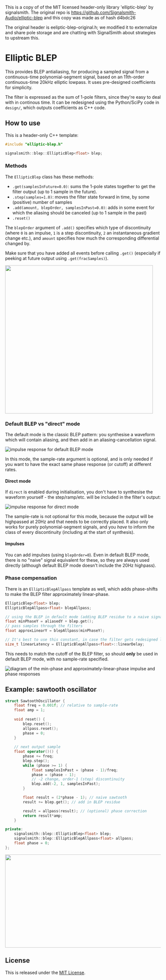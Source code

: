 This is a copy of of the MIT licensed header-only library 'elliptic-blep' by signalsmith. The original repo is
https://github.com/Signalsmith-Audio/elliptic-blep and this copy was made as of hash d4bdc26

The original header is eeliptic-blep-original.h; we modified it to
externalize and share pole storage and are chatting with SignalSmith
about strategies to upstream this.

# Elliptic BLEP

This provides BLEP antialiasing, for producing a sampled signal from a continuous-time polynomial-segment signal, based
on an 11th-order continuous-time 20kHz elliptic lowpass. It uses pre-designed coefficients for simplicity.

The filter is expressed as the sum of 1-pole filters, since they're easy to deal with in continous time. It can be
redesigned using the Python/SciPy code in `design/`, which outputs coefficients as C++ code.

## How to use

This is a header-only C++ template:

```cpp
#include "elliptic-blep.h"

signalsmith::blep::EllipticBlep<float> blep;
```

### Methods

The `EllipticBlep` class has these methods:

* `.get(samplesInFuture=0.0)`: sums the 1-pole states together to get the filter output (up to 1 sample in the future).
* `.step(samples=1.0)`: moves the filter state forward in time, by some (positive) number of samples
* `.add(amount, blepOrder, samplesInPast=0.0)`: adds in some event for which the aliasing should be canceled (up to 1
  sample in the past)
* `.reset()`

The `blepOrder` argument of `.add()` specifies which type of discontinuity (where `0` is an impulse, `1` is a step
discontinuity, `2` an instantaneous gradient change etc.), and `amount` specifies how much the corresponding
differential changed by.

Make sure that you have added all events before calling `.get()` (especially if peeking at future output using
`.get(fracSamples)`).

<img src="doc/step-add.png" width="478" style="max-width: 100%">

### Default BLEP vs "direct" mode

The default mode is the classic BLEP pattern: you synthesise a waveform which will contain aliasing, and then add in an
aliasing-cancellation signal.

![impulse response for default BLEP mode](doc/double-residue-impulse-top.svg)

In this mode, the sample-rate argument is optional, and is only needed if you want to have the exact same phase
response (or cutoff) at different rates.

#### Direct mode

If `direct` is enabled during initialisation, you don't have to synthesise the waveform yourself - the step/ramp/etc.
will be included in the filter's output:

![impulse response for direct mode](doc/double-direct-impulse-top.svg)

The sample-rate is not optional for this mode, because the output will be highpassed at 20Hz and that needs to be
correctly placed. It also only works for purely polynomial-segment signals, and you *have* to inform the class of every
discontinuity (including at the start of synthesis).

#### Impulses

You can add impulses (using `blepOrder=0`). Even in default BLEP mode, there is no "naive" signal equivalent for these,
so they are always used directly (although default BLEP mode doesn't include the 20Hz highpass).

### Phase compensation

There is an `EllipticBlepAllpass` template as well, which adds phase-shifts to make the BLEP filter approximately
linear-phase.

```cpp
EllipticBlep<float> blep;
EllipticBlepAllpass<float> blepAllpass;

// using the BLEP in default mode (adding BLEP residue to a naive signal)
float minPhaseY = aliasedY + blep.get();
// pass samples through the filters
float approxLinearY = blepAllpass(minPhaseY);

// It's best to use this constant, in case the filter gets redesigned later
size_t linearLatency = EllipticBlepAllpass<float>::linearDelay;
```

This needs to match the cutoff of the BLEP filter, so should **only** be used in default BLEP mode, with no sample-rate
specified.

![diagram of the min-phase and approximately-linear-phase impulse and phase responses](doc/double-phase.svg)

## Example: sawtooth oscillator

```cpp
struct SawtoothOscillator {
	float freq = 0.001f; // relative to sample-rate
	float amp = 1;
	
	void reset() {
		blep.reset();
		allpass.reset();
		phase = 0;
	}
	
	// next output sample
	float operator()() {
		phase += freq;
		blep.step();
		while (phase >= 1) {
			float samplesInPast = (phase - 1)/freq;
			phase = (phase - 1);
			// -2 change, order-1 (step) discontinuity
			blep.add(-2, 1, samplesInPast);
		}

		float result = (2*phase - 1); // naive sawtooth
		result += blep.get(); // add in BLEP residue

		result = allpass(result); // (optional) phase correction
		return result*amp;
	}

private:
	signalsmith::blep::EllipticBlep<float> blep;
	signalsmith::blep::EllipticBlepAllpass<float> allpass;
	float phase = 0;
};
```

<img src="doc/saw-spectrogram.png" width="631" height="300" style="max-width: 100%">

## License

This is released under the [MIT License](LICENSE.txt).
